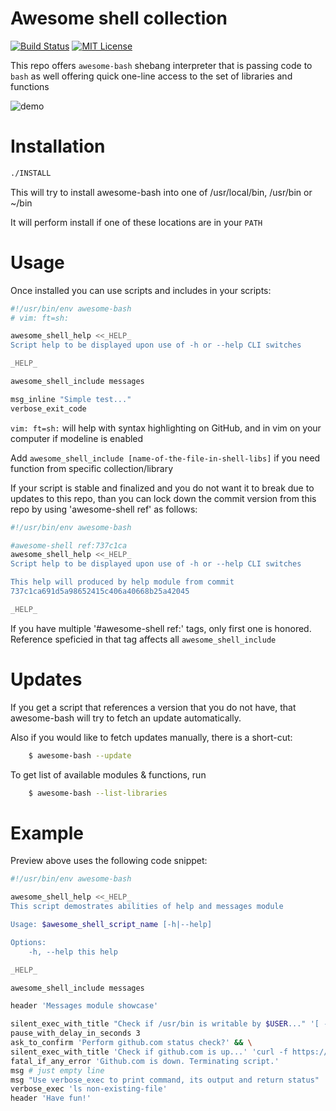 Awesome shell collection
========================

[![Build Status](https://img.shields.io/travis/antontsv/awesome-shell.svg?label=tests)](https://travis-ci.org/antontsv/awesome-shell)
[![MIT License](https://img.shields.io/github/license/antontsv/awesome-shell.svg?label=👍 )](https://github.com/antontsv/awesome-shell/blob/master/LICENSE)

This repo offers `awesome-bash` shebang
interpreter that is passing code to `bash` as well
offering quick one-line access to the set of libraries and functions 

![demo](https://cloud.githubusercontent.com/assets/4912269/18118251/8a3eef2e-6f08-11e6-91e0-66ea3f8c33df.gif)

Installation
============

```sh
./INSTALL
```

This will try to install awesome-bash into one of
/usr/local/bin, /usr/bin or ~/bin

It will perform install if one of these locations are
in your `PATH`

Usage
=====

Once installed you can use scripts and includes in your scripts:

```sh
#!/usr/bin/env awesome-bash
# vim: ft=sh:

awesome_shell_help <<_HELP_
Script help to be displayed upon use of -h or --help CLI switches

_HELP_

awesome_shell_include messages

msg_inline "Simple test..."
verbose_exit_code

```

`vim: ft=sh:` will help with syntax highlighting on GitHub,
and in vim on your computer if modeline is enabled

Add `awesome_shell_include [name-of-the-file-in-shell-libs]`
if you need function from specific collection/library


If your script is stable and finalized and you do not want
it to break due to updates to this repo, than you can lock
down the commit version from this repo by using 'awesome-shell ref'
as follows:

```sh
#!/usr/bin/env awesome-bash

#awesome-shell ref:737c1ca
awesome_shell_help <<_HELP_
Script help to be displayed upon use of -h or --help CLI switches

This help will produced by help module from commit
737c1ca691d5a98652415c406a40668b25a42045

_HELP_

```
If you have multiple '#awesome-shell ref:' tags, only first one is honored.
Reference speficied in that tag affects all `awesome_shell_include`

Updates
=======

If you get a script that references a version that you do not have,
that awesome-bash will try to fetch an update automatically.

Also if you would like to fetch updates manually, there is a short-cut:
```sh
    $ awesome-bash --update
```

To get list of available modules & functions, run
```sh
    $ awesome-bash --list-libraries
```

Example
====

Preview above uses the following code snippet:
```sh
#!/usr/bin/env awesome-bash

awesome_shell_help <<_HELP_
This script demostrates abilities of help and messages module

Usage: $awesome_shell_script_name [-h|--help]

Options:
    -h, --help this help

_HELP_

awesome_shell_include messages

header 'Messages module showcase'

silent_exec_with_title "Check if /usr/bin is writable by $USER..." '[ -w /usr/bin/ ]'
pause_with_delay_in_seconds 3
ask_to_confirm 'Perform github.com status check?' && \
silent_exec_with_title 'Check if github.com is up...' 'curl -f https://github.com'
fatal_if_any_error 'Github.com is down. Terminating script.'
msg # just empty line
msg "Use verbose_exec to print command, its output and return status"
verbose_exec 'ls non-existing-file'
header 'Have fun!'
```







